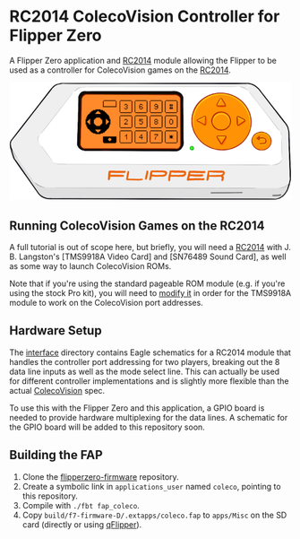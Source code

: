 # RC2014 ColecoVision Controller for Flipper Zero

A Flipper Zero application and [RC2014] module allowing the Flipper to be used as a controller for ColecoVision games on
the [RC2014].

![ui](ui.png)

## Running ColecoVision Games on the RC2014

A full tutorial is out of scope here, but briefly, you will need a [RC2014] with J. B. Langston's [TMS9918A Video Card]
and [SN76489 Sound Card], as well as some way to launch ColecoVision ROMs.

Note that if you're using the standard pageable ROM module (e.g. if you're using the stock Pro kit), you will need to
[modify it](https://github.com/jblang/TMS9918A/issues/12) in order for the TMS9918A module to work on the ColecoVision
port addresses.

## Hardware Setup

The [interface](interface) directory contains Eagle schematics for a RC2014 module that handles the controller port
addressing for two players, breaking out the 8 data line inputs as well as the mode select line. This can actually be
used for different controller implementations and is slightly more flexible than the actual [ColecoVision] spec.

To use this with the Flipper Zero and this application, a GPIO board is needed to provide hardware multiplexing for the
data lines. A schematic for the GPIO board will be added to this repository soon.

## Building the FAP

1. Clone the [flipperzero-firmware] repository.
2. Create a symbolic link in `applications_user` named `coleco`, pointing to this repository.
3. Compile with `./fbt fap_coleco`.
4. Copy `build/f7-firmware-D/.extapps/coleco.fap` to `apps/Misc` on the SD card (directly or using [qFlipper]).

[RC2014]: https://rc2014.co.uk/
[ColecoVision]: http://www.atarihq.com/danb/files/CV-Tech.txt
[flipperzero-firmware]: https://github.com/flipperdevices/flipperzero-firmware
[qFlipper]: https://flipperzero.one/update
